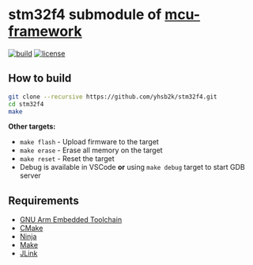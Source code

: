# stm32f4 submodule of [mcu-framework](https://github.com/yhsb2k/mcu-framework)

[![build](https://github.com/yhsb2k/stm32f4/workflows/build/badge.svg)](https://github.com/yhsb2k/stm32f4/actions?workflow=build)
[![license](https://img.shields.io/github/license/yhsb2k/stm32f4?color=blue)](https://github.com/yhsb2k/stm32f4/blob/master/LICENSE)

## How to build
```bash
git clone --recursive https://github.com/yhsb2k/stm32f4.git
cd stm32f4
make
```
**Other targets:**
* `make flash` - Upload firmware to the target
* `make erase` - Erase all memory on the target
* `make reset` - Reset the target
* Debug is available in VSCode **or** using `make debug` target to start GDB server

## Requirements
* [GNU Arm Embedded Toolchain](https://developer.arm.com/downloads/-/arm-gnu-toolchain-downloads)
* [CMake](https://cmake.org/download)
* [Ninja](https://ninja-build.org)
* [Make](https://winlibs.com)
* [JLink](https://www.segger.com/downloads/jlink)
